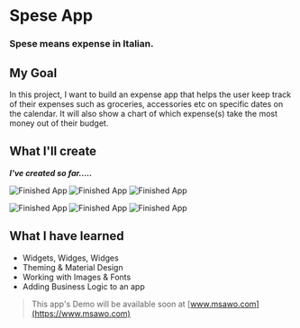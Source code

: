 # Spese App

### Spese means expense in Italian.

## My Goal

In this project, I want to build an expense app that helps the user keep track of their expenses such as groceries, accessories etc on specific dates on the calendar. It will also show a chart of which expense(s) take the most money out of their budget. 


## What I'll create

***I've created so far.....***

![Finished App](https://github.com/msawo/spese_app/blob/master/assets/images/SimulatorScreenShot_01.png)
![Finished App](https://github.com/msawo/spese_app/blob/master/assets/images/SimulatorScreenShot_02.png)
![Finished App](https://github.com/msawo/spese_app/blob/master/assets/images/SimulatorScreenShot_03.png)

![Finished App](https://github.com/msawo/spese_app/blob/master/assets/images/SimulatorScreenShot_04.png)
![Finished App](https://github.com/msawo/spese_app/blob/master/assets/images/SimulatorScreenShot_05.png)
![Finished App](https://github.com/msawo/spese_app/blob/master/assets/images/SimulatorScreenShot_06.png)


## What I have learned

- Widgets, Widges, Widges
- Theming & Material Design
- Working with Images & Fonts
- Adding Business Logic to an app

>This app's Demo will be available soon at [www.msawo.com](https://www.msawo.com)
